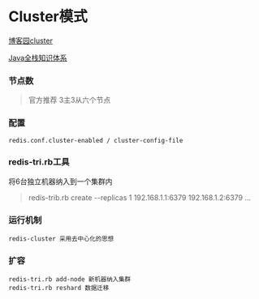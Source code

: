 # Cluster模式

[博客园cluster](https://www.cnblogs.com/jian0110/p/14002555.html)

[Java全栈知识体系](https://pdai.tech/md/db/nosql-redis/db-redis-x-cluster.html)

### 节点数

>  官方推荐 3主3从六个节点

### 配置
```
redis.conf.cluster-enabled / cluster-config-file
```

### redis-tri.rb工具

将6台独立机器纳入到一个集群内

> redis-trib.rb create --replicas 1 192.168.1.1:6379 192.168.1.2:6379 ...

### 运行机制
```
redis-cluster 采用去中心化的思想
```

### 扩容
```
redis-tri.rb add-node 新机器纳入集群
redis-tri.rb reshard 数据迁移
```